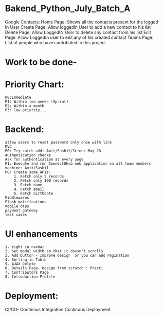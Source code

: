 # Bakend_Python_July_Batch_A
Google Contacts:
Home Page: Shows all the contacts present for the logged In User
Create Page: Allow loggedIn User to add a new contact to his list
Delete Page: Allow LoggedIN User to delete any contact from his list
Edit Page: Allow LoggedIn user to edit any of his created contact
Teams Page: List of people who have contributed in this project


# Work to be done- 

# Priority Chart:
    P0:Immediate
    P1: Within two weeks (Sprint)
    P2: Within a month
    P3: low priority...

# Backend: 
    allow users to reset password only once with link
    MVC 
    P0: Try-catch add: Amit/Sushil/Srinu: May 28
    Authentication checks
    Ask for authentication at every page
    P1: Execute and run ConnectOHub web application on all team members machine: Amit/Sushil 
    P0: Create some APIs:
        1. Fetch only 5 records
        2. Fetch only 100 records
        3. Fetch name
        4. Fetch email
        5. Fetch birthdate
    Middlewares
    Flash notifications
    mobile otps
    payment gateway
    test cases

# UI enhancements
    1. right in navbar
    2. Set modal width so that it doesn't scrolls
    3. Add button - Improve design  or you can add Pagination
    4. Sorting in Table
    5. AJAX Delete
    6. Details Page- Design from scratch : Preeti
    7. Contributors Page
    8. Introduction Profile

# Deployment:
CI/CD- Continous Integration Continous Deployment